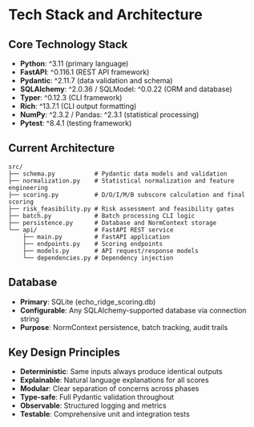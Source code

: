 # Tech Stack and Architecture

## Core Technology Stack
- **Python**: ^3.11 (primary language)
- **FastAPI**: ^0.116.1 (REST API framework)
- **Pydantic**: ^2.11.7 (data validation and schema)
- **SQLAlchemy**: ^2.0.36 / SQLModel: ^0.0.22 (ORM and database)
- **Typer**: ^0.12.3 (CLI framework)
- **Rich**: ^13.7.1 (CLI output formatting)
- **NumPy**: ^2.3.2 / Pandas: ^2.3.1 (statistical processing)
- **Pytest**: ^8.4.1 (testing framework)

## Current Architecture
```
src/
├── schema.py           # Pydantic data models and validation
├── normalization.py    # Statistical normalization and feature engineering
├── scoring.py          # D/O/I/M/B subscore calculation and final scoring
├── risk_feasibility.py # Risk assessment and feasibility gates
├── batch.py            # Batch processing CLI logic
├── persistence.py      # Database and NormContext storage
└── api/                # FastAPI REST service
    ├── main.py         # FastAPI application
    ├── endpoints.py    # Scoring endpoints
    ├── models.py       # API request/response models
    └── dependencies.py # Dependency injection
```

## Database
- **Primary**: SQLite (echo_ridge_scoring.db)
- **Configurable**: Any SQLAlchemy-supported database via connection string
- **Purpose**: NormContext persistence, batch tracking, audit trails

## Key Design Principles
- **Deterministic**: Same inputs always produce identical outputs
- **Explainable**: Natural language explanations for all scores
- **Modular**: Clear separation of concerns across phases
- **Type-safe**: Full Pydantic validation throughout
- **Observable**: Structured logging and metrics
- **Testable**: Comprehensive unit and integration tests